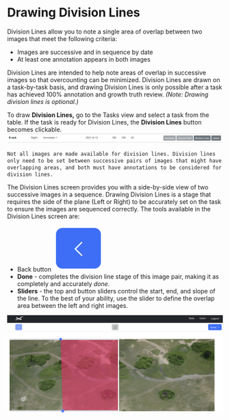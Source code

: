# Drawing Division Lines

Division Lines allow you to note a single area of overlap between two images that meet the following criteria:

* Images are successive and in sequence by date
* At least one annotation appears in both images

Division Lines are intended to help note areas of overlap in successive images so that overcounting can be minimized. Division Lines are drawn on a task-by-task basis, and drawing Division Lines is only possible after a task has achieved 100% annotation and growth truth review. *(Note: Drawing division lines is optional.)*

To draw **Division Lines,** go to the Tasks view and select a task from the table. If the task is ready for Division Lines, the **Division Lines** button becomes clickable.
![rowdivision](../assets/images/tasktable-row-division.png)

```{note}
Not all images are made available for division lines. Division lines only need to be set between successive pairs of images that might have overlapping areas, and both must have annotations to be considered for division lines.
```

The Division Lines screen provides you with a side-by-side view of two successive images in a sequence. Drawing Division Lines is a stage that requires the side of the plane (Left or Right) to be accurately set on the task to ensure the images are sequenced correctly. The tools available in the Division Lines screen are:

* Back button ![back](../assets/images/back-button.png)
* **Done** - completes the division line stage of this image pair, making it as completely and accurately *done*.
* **Sliders** - the top and button sliders control the start, end, and slope of the line. To the best of your ability, use the slider to define the overlap area between the left and right images.

![divisionlinedefault](../assets/images/divisionline-default.png)

